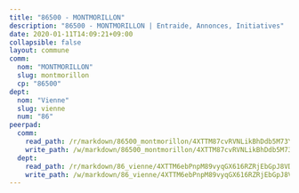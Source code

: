 ```yaml
---
title: "86500 - MONTMORILLON"
description: "86500 - MONTMORILLON | Entraide, Annonces, Initiatives"
date: 2020-01-11T14:09:21+09:00
collapsible: false
layout: commune
comm:
  nom: "MONTMORILLON"
  slug: montmorillon
  cp: "86500"
dept:
  nom: "Vienne"
  slug: vienne
  num: "86"
peerpad:
  comm:
    read_path: /r/markdown/86500_montmorillon/4XTTM87cvRVNLikBhDdb5M73YLjRtvbuTTBP1BrrU6vVk6FH8
    write_path: /w/markdown/86500_montmorillon/4XTTM87cvRVNLikBhDdb5M73YLjRtvbuTTBP1BrrU6vVk6FH8-K3TgUWAWdXpTuZqDXQAm4zWczf7hGxy7xjxf4iRUsMUW9fWn7AnqTnUCwtmF2ppfrSozJCVVDPQ5u5sDdCVBTBc38djwiNy6G6CQ6bNcraBRFQ3A6UirSgevqRFi5SPNxpCCe3oC
  dept:
    read_path: /r/markdown/86_vienne/4XTTM6ebPnpM89vyqGX616RZRjEbGpJ8VDNVdSCrMHCb86ALN
    write_path: /w/markdown/86_vienne/4XTTM6ebPnpM89vyqGX616RZRjEbGpJ8VDNVdSCrMHCb86ALN-K3TgUEmU2PzobkNvYrNtR4DXtgm1qYeknzdEZmszmUFpRSMDjV62q8xZv1nUQEJqGnnT9H399N9TnzZMyT3rgAM3pHPbqGxVD33vWNzCSkbf2kxHwBfenpixiJuwbWaCBERwmNeA
---
```


